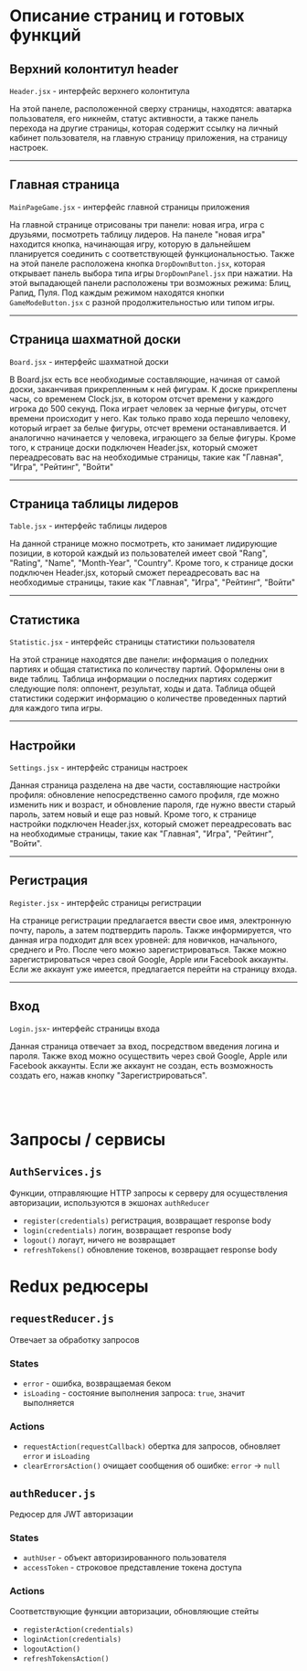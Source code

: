 # Описание страниц и готовых функций

## Верхний колонтитул header

`Header.jsx` - интерфейс верхнего колонтитула

На этой панеле, расположенной сверху страницы, находятся: аватарка пользователя, его никнейм, статус активности, а также панель перехода на другие страницы, которая содержит ссылку на личный кабинет пользователя, на главную страницу приложения, на страницу настроек.

---

## Главная страница

`MainPageGame.jsx` - интерфейс главной страницы приложения

На главной странице отрисованы три панели: новая игра, игра с друзьями, посмотреть таблицу лидеров.
На панеле "новая игра" находится кнопка, начинающая игру, которую в дальнейшем планируется соединить с соответствующей функциональностью. Также на этой панеле расположена кнопка `DropDownButton.jsx`, которая открывает панель выбора типа игры `DropDownPanel.jsx` при нажатии. На этой выпадающей панели расположены три возможных режима: Блиц, Рапид, Пуля. Под каждым режимом находятся кнопки `GameModeButton.jsx` с разной продолжительностью или типом игры.

---
## Страница шахматной доски

`Board.jsx` - интерфейс шахматной доски

В Board.jsx есть все необходимые составляющие, начиная от самой доски, заканчивая прикрепленным к ней фигурам. К доске прикреплены часы, со временем Clock.jsx, в котором отсчет времени у каждого игрока до 500 секунд. Пока играет человек за черные фигуры, отсчет времени происходит у него. Как только право хода перешло человеку, который играет за белые фигуры, отсчет времени останавливается. И аналогично начинается у человека, играющего за белые фигуры. Кроме того, к странице доски подключен Header.jsx, который сможет переадресовать вас на необходимые страницы, такие как "Главная",  "Игра", "Рейтинг", "Войти"

---
## Страница таблицы лидеров

`Table.jsx` - интерфейс таблицы лидеров

На данной странице можно посмотреть, кто занимает лидирующие позиции, в которой каждый из пользователей имеет свой "Rang", "Rating", "Name", "Month-Year", "Country". Кроме того, к странице доски подключен Header.jsx, который сможет переадресовать вас на необходимые страницы, такие как "Главная",  "Игра", "Рейтинг", "Войти"

---
## Статистика

`Statistic.jsx` - интерфейс страницы статистики пользователя

На этой странице находятся две панели: информация о поледних партиях и общая статистика по количеству партий. Оформлены они в виде таблиц. Таблица информации о последних партиях содержит следующие поля: оппонент, результат, ходы и дата. Таблица общей статистики содержит информацию о количестве проведенных партий для каждого типа игры.

---
## Настройки

`Settings.jsx` - интерфейс страницы настроек

Данная страница разделена на две части, составляющие настройки профиля: обновление непосредственно самого профиля, где можно изменить ник и возраст, и обновление пароля, где нужно ввести старый пароль, затем новый и еще раз новый. Кроме того, к странице настройки подключен Header.jsx, который сможет переадресовать вас на необходимые страницы, такие как "Главная",  "Игра", "Рейтинг", "Войти".

---
## Регистрация

`Register.jsx` - интерфейс страницы регистрации

На странице регистрации предлагается ввести свое имя, электронную почту, пароль, а затем подтвердить пароль. Также информируется, что данная игра подходит для всех уровней: для новичков, начального, среднего и Pro. После чего можно зарегистрироваться. Также можно зарегистрироваться через свой Google, Apple или Facebook аккаунты. Если же аккаунт уже имеется, предлагается перейти на страницу входа. 

---
## Вход

`Login.jsx`- интерфейс страницы входа

Данная страница отвечает за вход, посредством введения логина и пароля. Также вход можно осуществить через свой Google, Apple или Facebook аккаунты. Если же аккаунт не создан, есть возможность создать его, нажав кнопку "Зарегистрироваться". 

<br />
<br />

# Запросы / сервисы

## `AuthServices.js`
Функции, отправляющие HTTP запросы к серверу для осуществления авторизации, используются в экшонах `authReducer`
- `register(credentials)` регистрация, возвращает response body
- `login(credentials)` логин, возвращает response body
- `logout()` логаут, ничего не возвращает
- `refreshTokens()` обновление токенов, возвращает response body


# Redux редюсеры

## `requestReducer.js`
Отвечает за обработку запросов
### States
- `error` - ошибка, возвращаемая беком
- `isLoading` - состояние выполнения запроса: `true`, значит выполняется
### Actions
- `requestAction(requestCallback)` обертка для запросов, обновляет `error` и `isLoading`
- `clearErrorsAction()` очищает сообщения об ошибке: `error` $\rightarrow$ `null`

## `authReducer.js`
Редюсер для JWT авторизации
### States
- `authUser` - объект авторизированного пользователя
- `accessToken` - строковое представление токена доступа
### Actions
Соответствующие функции авторизации, обновляющие стейты
- `registerAction(credentials)`
- `loginAction(credentials)`
- `logoutAction()`
- `refreshTokensAction()`

